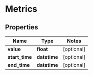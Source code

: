 # Metrics

## Properties
Name | Type | Notes
------------ | ------------- | -------------
**value** | **float** | [optional] 
**start_time** | **datetime** | [optional] 
**end_time** | **datetime** | [optional] 


